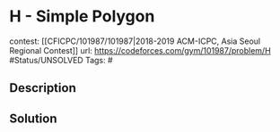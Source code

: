 # H - Simple Polygon

contest: [[CFICPC/101987/101987|2018-2019 ACM-ICPC, Asia Seoul Regional Contest]]
url: https://codeforces.com/gym/101987/problem/H
#Status/UNSOLVED
Tags: #

## Description

## Solution

